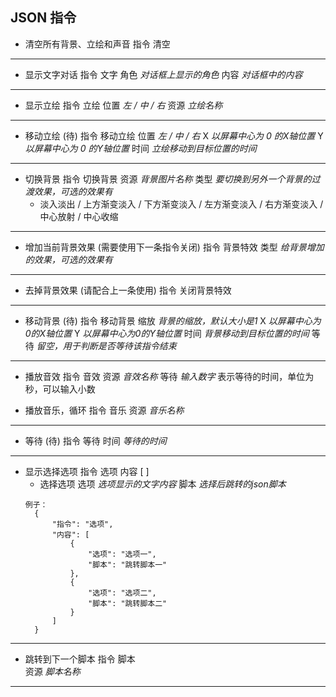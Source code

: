 JSON 指令
---

- 清空所有背景、立绘和声音
指令 清空
---

- 显示文字对话
指令 文字
角色 *对话框上显示的角色*
内容 *对话框中的内容*
---

- 显示立绘
指令 立绘
位置 *左 / 中 / 右*
资源 *立绘名称*
---

- 移动立绘 (待)
指令 移动立绘
位置 *左 / 中 / 右*
X *以屏幕中心为 0 的X轴位置*
Y *以屏幕中心为 0 的Y轴位置*
时间 *立绘移动到目标位置的时间*
----

- 切换背景
指令 切换背景
资源 *背景图片名称*
类型 *要切换到另外一个背景的过渡效果，可选的效果有*
    * 淡入淡出 / 上方渐变淡入 / 下方渐变淡入 / 左方渐变淡入 / 右方渐变淡入 / 中心放射 / 中心收缩 
----

- 增加当前背景效果 (需要使用下一条指令关闭)
指令 背景特效
类型 *给背景增加的效果，可选的效果有*
----


- 去掉背景效果 (请配合上一条使用)
指令 关闭背景特效
----

- 移动背景 (待)
指令 移动背景
缩放 *背景的缩放，默认大小是1*
X *以屏幕中心为0的X轴位置*
Y *以屏幕中心为0的Y轴位置*
时间 *背景移动到目标位置的时间*
等待 *留空，用于判断是否等待该指令结束*
----

- 播放音效
指令 音效
资源 *音效名称*
等待 *输入数字* 表示等待的时间，单位为秒，可以输入小数

- 播放音乐，循环
指令 音乐
资源 *音乐名称*
----


- 等待 (待)
指令 等待
时间 *等待的时间*
----

- 显示选择选项
指令 选项
内容 [ ]
  - 选择选项
  选项 *选项显示的文字内容*
  脚本 *选择后跳转的json脚本*      
  ```
  例子：
    {
        "指令": "选项",
        "内容": [
            {
                "选项": "选项一",
                "脚本": "跳转脚本一"
            },
            {
                "选项": "选项二",
                "脚本": "跳转脚本二"
            }
        ]
    }
  ```
----

- 跳转到下一个脚本
指令 脚本  
资源 *脚本名称*
----


<!-- - 切换黑屏
指令 黑屏
时间 *转换到黑屏的时间* -->
